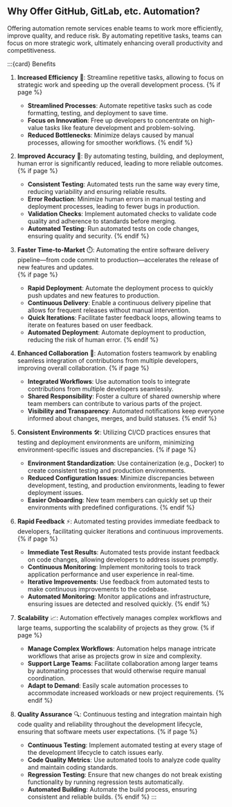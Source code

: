## Why Offer **GitHub**, **GitLab**, etc. Automation?

Offering automation remote services enable teams to work more efficiently, improve quality, and reduce risk.
By automating repetitive tasks, teams can focus on more strategic work, ultimately enhancing overall productivity and competitiveness.

:::{card} Benefits
1. **Increased Efficiency** 🚀: Streamline repetitive tasks, allowing to focus on strategic work and speeding up the overall development process.
{% if page %}
   - **Streamlined Processes**: Automate repetitive tasks such as code formatting, testing, and deployment to save time.
   - **Focus on Innovation**: Free up developers to concentrate on high-value tasks like feature development and problem-solving.
   - **Reduced Bottlenecks**: Minimize delays caused by manual processes, allowing for smoother workflows.
{% endif %}

2. **Improved Accuracy** 🎯: By automating testing, building, and deployment, human error is significantly reduced, leading to more reliable outcomes.
{% if page %}
   - **Consistent Testing**: Automated tests run the same way every time, reducing variability and ensuring reliable results.
   - **Error Reduction**: Minimize human errors in manual testing and deployment processes, leading to fewer bugs in production.
   - **Validation Checks**: Implement automated checks to validate code quality and adherence to standards before merging.
   - **Automated Testing**: Run automated tests on code changes, ensuring quality and security.
{% endif %}

3. **Faster Time-to-Market** ⏱️: Automating the entire software delivery pipeline—from code commit to production—accelerates the release of new features and updates.   
{% if page %}
   - **Rapid Deployment**: Automate the deployment process to quickly push updates and new features to production.
   - **Continuous Delivery**: Enable a continuous delivery pipeline that allows for frequent releases without manual intervention.
   - **Quick Iterations**: Facilitate faster feedback loops, allowing teams to iterate on features based on user feedback.
   - **Automated Deployment**: Automate deployment to production, reducing the risk of human error.
{% endif %}

4. **Enhanced Collaboration** 🤝: Automation fosters teamwork by enabling seamless integration of contributions from multiple developers, improving overall collaboration.
{% if page %}
   - **Integrated Workflows**: Use automation tools to integrate contributions from multiple developers seamlessly.
   - **Shared Responsibility**: Foster a culture of shared ownership where team members can contribute to various parts of the project.
   - **Visibility and Transparency**: Automated notifications keep everyone informed about changes, merges, and build statuses.
{% endif %}

5. **Consistent Environments** 🛠️: Utilizing CI/CD practices ensures that testing and deployment environments are uniform, minimizing environment-specific issues and discrepancies.
{% if page %}
   - **Environment Standardization**: Use containerization (e.g., Docker) to create consistent testing and production environments.
   - **Reduced Configuration Issues**: Minimize discrepancies between development, testing, and production environments, leading to fewer deployment issues.
   - **Easier Onboarding**: New team members can quickly set up their environments with predefined configurations.
{% endif %}

6. **Rapid Feedback** ⚡: Automated testing provides immediate feedback to developers, facilitating quicker iterations and continuous improvements.
{% if page %}
   - **Immediate Test Results**: Automated tests provide instant feedback on code changes, allowing developers to address issues promptly.
   - **Continuous Monitoring**: Implement monitoring tools to track application performance and user experience in real-time.
   - **Iterative Improvements**: Use feedback from automated tests to make continuous improvements to the codebase.
   - **Automated Monitoring**: Monitor applications and infrastructure, ensuring issues are detected and resolved quickly.
{% endif %}

7. **Scalability** 📈: Automation effectively manages complex workflows and large teams, supporting the scalability of projects as they grow.
{% if page %}
   - **Manage Complex Workflows**: Automation helps manage intricate workflows that arise as projects grow in size and complexity.
   - **Support Large Teams**: Facilitate collaboration among larger teams by automating processes that would otherwise require manual coordination.
   - **Adapt to Demand**: Easily scale automation processes to accommodate increased workloads or new project requirements.
{% endif %}

8. **Quality Assurance** 🔍: Continuous testing and integration maintain high code quality and reliability throughout the development lifecycle, ensuring that software meets user expectations.
{% if page %}
   - **Continuous Testing**: Implement automated testing at every stage of the development lifecycle to catch issues early.
   - **Code Quality Metrics**: Use automated tools to analyze code quality and maintain coding standards.
   - **Regression Testing**: Ensure that new changes do not break existing functionality by running regression tests automatically.
   - **Automated Building**: Automate the build process, ensuring consistent and reliable builds.
{% endif %}
:::
